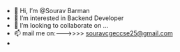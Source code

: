 - 👋 Hi, I’m @Sourav Barman
- 👀 I’m interested in Backend Developer
- 💞️ I’m looking to collaborate on ...
- 📫 mail me on:--->>>> souravcgeccse25@gmail.com
- 

<!---
iamsourav99/iamsourav99 is a ✨ special ✨ repository because its `README.md` (this file) appears on your GitHub profile.
You can click the Preview link to take a look at your changes.
--->
